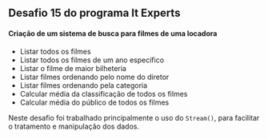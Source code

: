 ## Desafio 15 do programa It Experts

#### Criação de um sistema de busca para filmes de uma locadora

* Listar todos os filmes
* Listar todos os filmes de um ano específico
* Listar o filme de maior bilheteria
* Listar filmes ordenando pelo nome do diretor
* Listar filmes ordenando pela categoria
* Calcular média da classificação de todos os filmes
* Calcular média do público de todos os filmes

Neste desafio foi trabalhado principalmente o uso do `Stream()`, para facilitar o tratamento e manipulação dos dados.
